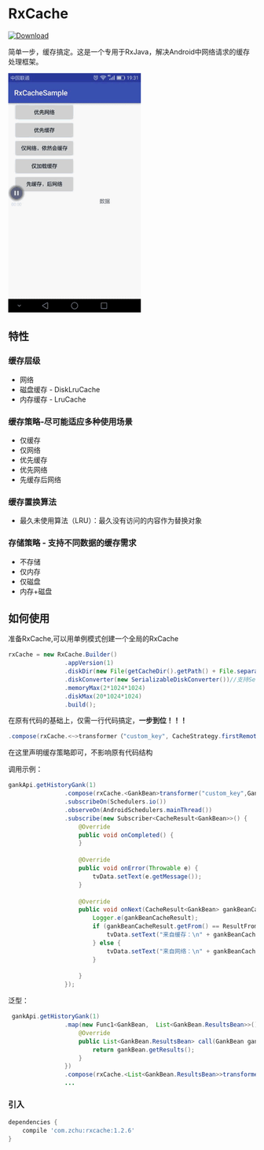 # RxCache

[ ![Download](https://api.bintray.com/packages/zchu/maven/rxcache/images/download.svg) ](https://bintray.com/zchu/maven/rxcache/_latestVersion)

简单一步，缓存搞定。这是一个专用于RxJava，解决Android中网络请求的缓存处理框架。

<img src="/screenshots/s0.gif" alt="screenshot" title="screenshot" width="270" height="486" />

## 特性
### 缓存层级
* 网络
* 磁盘缓存 - DiskLruCache
* 内存缓存 - LruCache

### 缓存策略-尽可能适应多种使用场景
* 仅缓存
* 仅网络
* 优先缓存
* 优先网络
* 先缓存后网络

### 缓存置换算法
* 最久未使用算法（LRU）：最久没有访问的内容作为替换对象

### 存储策略 - 支持不同数据的缓存需求
* 不存储
* 仅内存
* 仅磁盘
* 内存+磁盘

## 如何使用

准备RxCache,可以用单例模式创建一个全局的RxCache
```java
rxCache = new RxCache.Builder()
                .appVersion(1)
                .diskDir(new File(getCacheDir().getPath() + File.separator + "data-cache"))
                .diskConverter(new SerializableDiskConverter())//支持Serializable、Json(GsonDiskConverter)
                .memoryMax(2*1024*1024)
                .diskMax(20*1024*1024)
                .build();
```
在原有代码的基础上，仅需一行代码搞定，**一步到位！！！**
```java
.compose(rxCache.<~>transformer（"custom_key", CacheStrategy.firstRemote()))
```
在这里声明缓存策略即可，不影响原有代码结构

调用示例：
```java
gankApi.getHistoryGank(1)
                .compose(rxCache.<GankBean>transformer("custom_key",GankBean.class strategy))
                .subscribeOn(Schedulers.io())
                .observeOn(AndroidSchedulers.mainThread())
                .subscribe(new Subscriber<CacheResult<GankBean>>() {
                    @Override
                    public void onCompleted() {
                    }

                    @Override
                    public void onError(Throwable e) {
                        tvData.setText(e.getMessage());
                    }

                    @Override
                    public void onNext(CacheResult<GankBean> gankBeanCacheResult) {
                        Logger.e(gankBeanCacheResult);
                        if (gankBeanCacheResult.getFrom() == ResultFrom.Cache) {
                            tvData.setText("来自缓存：\n" + gankBeanCacheResult.toString());
                        } else {
                            tvData.setText("来自网络：\n" + gankBeanCacheResult.toString());
                        }

                    }
                });

```
泛型：
```java
 gankApi.getHistoryGank(1)
                .map(new Func1<GankBean,  List<GankBean.ResultsBean>>() {
                    @Override
                    public List<GankBean.ResultsBean> call(GankBean gankBean) {
                        return gankBean.getResults();
                    }
                })
                .compose(rxCache.<List<GankBean.ResultsBean>>transformer("custom_key", new TypeToken<List<GankBean.ResultsBean>>() {}.getType(), strategy))
                ...
```


### 引入
```groovy
dependencies {
	compile 'com.zchu:rxcache:1.2.6'
}
```